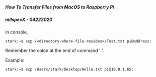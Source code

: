##### How To Transfer Files from MacOS to Raspberry Pi

##### milspecX - 04222020

In console,

```console
stark:~$ scp /<directory-where-file-resides>/Test.txt pi@address:
```

Remember the colon at the end of command ':'.

Example:

```console
stark:~$ scp /Users/stark/Desktop/Hello.txt pi@10.0.1.65:
```









